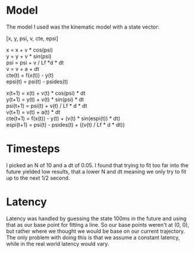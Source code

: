 # Model

The model I used was the kinematic model with a state vector:

[x, y, psi, v, cte, epsi]

x = x + v * cos(psi)  
y = y + v * sin(psi)  
psi = psi + v / Lf *d * dt  
v = v + a + dt  
cte(t) = f(x(t)) - y(t)  
epsi(t) = psi(t) - psides(t)  


x(t+1) = x(t) + v(t) * cos(psi) * dt  
y(t+1) = y(t) + v(t) * sin(psi) * dt  
psi(t+1) = psi(t) + v(t) / Lf * d * dt  
v(t+1) = v(t) + a(t) * dt  
cte(t+1) = f(x(t)) - y(t) + (v(t) * sin(espi(t)) * dt)  
espi(t+1) = psi(t) - psides(t) + ((v(t) / Lf * d * dt))

# Timesteps

I picked an N of 10 and a dt of 0.05. I found that trying to
fit too far into the future yielded low results, that a lower
N and dt meaning we only try to fit up to the next 1/2 second.

# Latency

Latency was handled by guessing the state 100ms in the future
and using that as our base point for fitting a line. So our base
points weren't at (0, 0), but rather where we thought we would be
base on our current trajectory. The only problem with doing this is
that we assume a constant latency, while in the real world latency
would vary.
